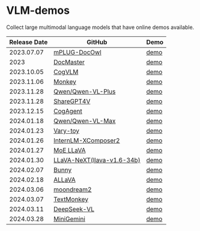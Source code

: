 # VLM-demos

Collect large multimodal language models that have online demos available.

|Release Date | GitHub|Demo|
|-------------|--------|----|
| 2023.07.07 | [mPLUG-DocOwl](https://github.com/X-PLUG/mPLUG-DocOwl?tab=readme-ov-file) | [demo](https://modelscope.cn/studios/iic/mPLUG-DocOwl/summary)|
| 2023 | [DocMaster](https://github.com/AlibabaResearch/AdvancedLiterateMachinery?tab=readme-ov-file) | [demo](https://www.modelscope.cn/studios/iic/DocMaster/summary) |
| 2023.10.05  | [CogVLM](https://github.com/THUDM/CogVLM?tab=readme-ov-file#introduction-to-cogvlm)|  [demo](http://36.103.203.44:7861/) |
| 2023.11.06 | [Monkey](https://github.com/Yuliang-Liu/Monkey) | [demo](http://27.18.93.119:7681/)|
| 2023.11.28 | [Qwen/Qwen-VL-Plus](https://github.com/QwenLM/Qwen-VL) | [demo](https://huggingface.co/spaces/Qwen/Qwen-VL-Plus)|
| 2023.11.28 | [ShareGPT4V](https://github.com/InternLM/InternLM-XComposer/tree/main/projects/ShareGPT4V) | [demo](https://huggingface.co/spaces/Lin-Chen/ShareGPT4V-7B) |
| 2023.12.15  | [CogAgent](https://github.com/THUDM/CogVLM?tab=readme-ov-file#introduction-to-cogagent)|  [demo](http://36.103.203.44:7861/) |
| 2024.01.18 | [Qwen/Qwen-VL-Max](https://github.com/QwenLM/Qwen-VL) | [demo](https://huggingface.co/spaces/Qwen/Qwen-VL-Max) |
| 2024.01.23 | [Vary-toy](https://github.com/Ucas-HaoranWei/Vary-toy)| [demo](https://vary.xiaomy.net/) |
| 2024.01.26 | [InternLM-XComposer2](https://github.com/InternLM/InternLM-XComposer)  | [demo](https://huggingface.co/spaces/Willow123/InternLM-XComposer) |
| 2024.01.27 | [MoE LLaVA](https://github.com/PKU-YuanGroup/MoE-LLaVA)| [demo](https://huggingface.co/spaces/LanguageBind/MoE-LLaVA)|
| 2024.01.30 | [LLaVA-NeXT(llava-v1.6-34b)](https://github.com/haotian-liu/LLaVA) | [demo](https://llava.hliu.cc/)|
| 2024.02.07 | [Bunny](https://github.com/BAAI-DCAI/Bunny?tab=readme-ov-file) | [demo](https://wisemodel.cn/space/baai/Bunny) |
| 2024.02.18 | [ALLaVA](https://github.com/FreedomIntelligence/ALLaVA?tab=readme-ov-file)  | [demo](https://allava.freedomai.cn/#/) |
| 2024.03.06 | [moondream2](https://github.com/vikhyat/moondream) | [demo](https://huggingface.co/spaces/vikhyatk/moondream2) |
| 2024.03.07 | [TextMonkey](https://github.com/Yuliang-Liu/Monkey) | [demo](http://vlrlab-monkey.xyz:7684/)
| 2024.03.11 | [DeepSeek-VL](https://github.com/deepseek-ai/DeepSeek-VL) | [demo](https://huggingface.co/spaces/deepseek-ai/DeepSeek-VL-7B)
| 2024.03.28 | [MiniGemini](https://github.com/dvlab-research/MiniGemini?tab=readme-ov-file) | [demo](https://github.com/dvlab-research/MiniGemini?tab=readme-ov-file) |
